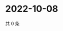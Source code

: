 # 2022-10-08

共 0 条

<!-- BEGIN WEIBO -->
<!-- 最后更新时间 Sat Oct 08 2022 21:40:15 GMT+0800 (China Standard Time) -->

<!-- END WEIBO -->
